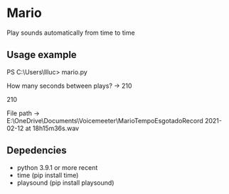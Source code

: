# Mario
 Play sounds automatically from time to time

##  Usage example
PS C:\Users\llluc> mario.py

How many seconds between plays? -> 210

210

File path -> E:\OneDrive\Documents\Voicemeeter\MarioTempoEsgotadoRecord 2021-02-12 at 18h15m36s.wav

## Depedencies
- python 3.9.1 or more recent
- time (pip install time)
- playsound (pip install playsound)
